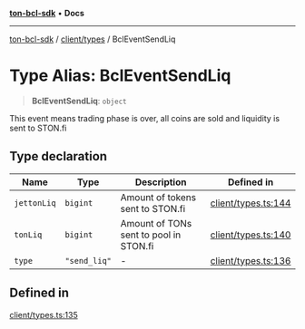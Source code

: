 [**ton-bcl-sdk**](../../../README.md) • **Docs**

***

[ton-bcl-sdk](../../../README.md) / [client/types](../README.md) / BclEventSendLiq

# Type Alias: BclEventSendLiq

> **BclEventSendLiq**: `object`

This event means trading phase is over,
all coins are sold and liquidity is sent to STON.fi

## Type declaration

| Name | Type | Description | Defined in |
| ------ | ------ | ------ | ------ |
| `jettonLiq` | `bigint` | Amount of tokens sent to STON.fi | [client/types.ts:144](https://github.com/ton-fun-tech/ton-bcl-sdk/blob/2844ad70d72104e3115623db03ff9cc5fbf702ee/src/client/types.ts#L144) |
| `tonLiq` | `bigint` | Amount of TONs sent to pool in STON.fi | [client/types.ts:140](https://github.com/ton-fun-tech/ton-bcl-sdk/blob/2844ad70d72104e3115623db03ff9cc5fbf702ee/src/client/types.ts#L140) |
| `type` | `"send_liq"` | - | [client/types.ts:136](https://github.com/ton-fun-tech/ton-bcl-sdk/blob/2844ad70d72104e3115623db03ff9cc5fbf702ee/src/client/types.ts#L136) |

## Defined in

[client/types.ts:135](https://github.com/ton-fun-tech/ton-bcl-sdk/blob/2844ad70d72104e3115623db03ff9cc5fbf702ee/src/client/types.ts#L135)
